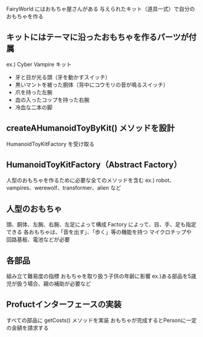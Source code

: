 FairyWorld にはおもちゃ屋さんがある
与えられたキット（道具一式）で自分のおもちゃを作る

## キットにはテーマに沿ったおもちゃを作るパーツが付属
ex.)
Cyber Vampire キット
- 牙と目が光る頭（牙を動かすスイッチ）
- 黒いマントを被った胴体（背中にコウモリの音が鳴るスイッチ）
- 爪を持った左腕
- 血の入ったコップを持った右腕
- 冷血な二本の脚

## createAHumanoidToyByKit() メソッドを設計
HumanoidToyKitFactory を受け取る
## HumanoidToyKitFactory（Abstract Factory）
人型のおもちゃを作るために必要な全てのメソッドを含む
ex.)
robot、vampires、werewolf、transformer、alien など

## 人型のおもちゃ
頭、胴体、左腕、右腕、左足によって構成
Factory によって、目、手、足も指定できる
各おもちゃは、「音を出す」、「歩く」等の機能を持つ
マイクロチップや回路基板、電池などが必要

## 各部品
組み立て難易度の指標
おもちゃを取り扱う子供の年齢に影響
ex.)ある部品を5歳児が扱う場合、親の補助が必要など

## Profuctインターフェースの実装
すべての部品に getCosts() メソッドを実装
おもちゃが完成するとPersonに一定の金額を請求する